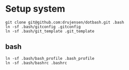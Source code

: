 # Setup system

```
git clone git@github.com:drujensen/dotbash.git .bash
ln -sf .bash/gitconfig .gitconfig
ln -sf .bash/git_template .git_template
```

## bash
```
ln -sf .bash/bash_profile .bash_profile
ln -sf .bash/bashrc .bashrc
```
